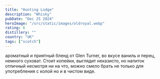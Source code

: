 ```yaml
---
title: "Hunting Lodge"
description: "Whisky"
pubDate: "Dec 25 2024"
heroImage: "/src/static/images/oldroyal.webp"
rating: 6
distillery: ""
country: "UK"
tags: ["scotch"]
---
```


ароматный и приятный бленд от Glen Turner, во вкусе ваниль и перец, немного суховат. Стоит копейки, выглядит неказисто, но напиток отличный несмотря ни на что, можно смело брать не только для употребления с колой но и в чистом виде.
